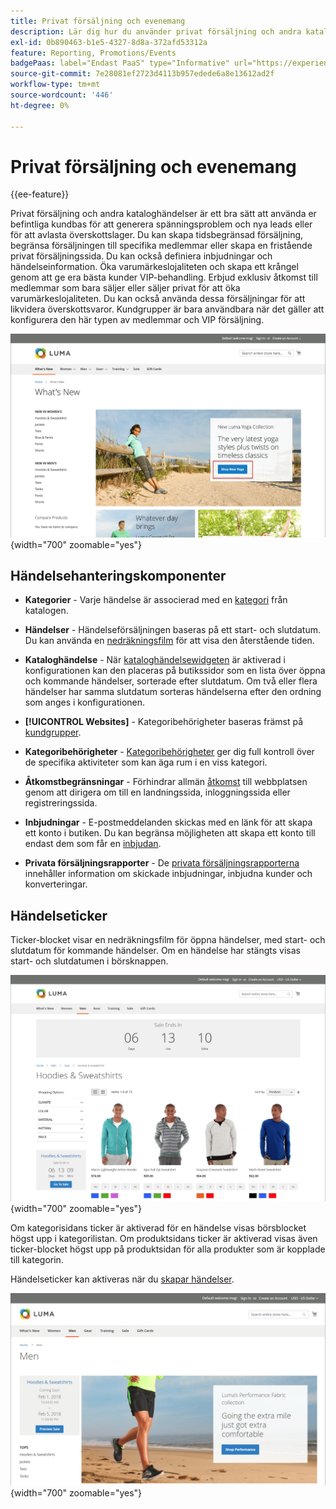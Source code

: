 ```yaml
---
title: Privat försäljning och evenemang
description: Lär dig hur du använder privat försäljning och andra kataloghändelser för att öka försäljningen till din befintliga kundbas och generera spänningsproblem och nya leads.
exl-id: 0b890463-b1e5-4327-8d8a-372afd53312a
feature: Reporting, Promotions/Events
badgePaas: label="Endast PaaS" type="Informative" url="https://experienceleague.adobe.com/en/docs/commerce/user-guides/product-solutions" tooltip="Gäller endast Adobe Commerce i molnprojekt (Adobe-hanterad PaaS-infrastruktur) och lokala projekt."
source-git-commit: 7e28081ef2723d4113b957edede6a8e13612ad2f
workflow-type: tm+mt
source-wordcount: '446'
ht-degree: 0%

---
```


# Privat försäljning och evenemang

{{ee-feature}}

Privat försäljning och andra kataloghändelser är ett bra sätt att använda er befintliga kundbas för att generera spänningsproblem och nya leads eller för att avlasta överskottslager. Du kan skapa tidsbegränsad försäljning, begränsa försäljningen till specifika medlemmar eller skapa en fristående privat försäljningssida. Du kan också definiera inbjudningar och händelseinformation. Öka varumärkeslojaliteten och skapa ett krångel genom att ge era bästa kunder VIP-behandling. Erbjud exklusiv åtkomst till medlemmar som bara säljer eller säljer privat för att öka varumärkeslojaliteten. Du kan också använda dessa försäljningar för att likvidera överskottsvaror. Kundgrupper är bara användbara när det gäller att konfigurera den här typen av medlemmar och VIP försäljning.

![Exempelarkiv - händelse på startsida](./assets/storefront-event-home-page.png){width="700" zoomable="yes"}

## Händelsehanteringskomponenter

- **Kategorier** - Varje händelse är associerad med en [kategori](../catalog/category-create.md) från katalogen.

- **Händelser** - Händelseförsäljningen baseras på ett start- och slutdatum. Du kan använda en [nedräkningsfilm](#event-ticker) för att visa den återstående tiden.

- **Kataloghändelse** - När [kataloghändelsewidgeten](../content-design/widget-event-carousel.md) är aktiverad i konfigurationen kan den placeras på butikssidor som en lista över öppna och kommande händelser, sorterade efter slutdatum. Om två eller flera händelser har samma slutdatum sorteras händelserna efter den ordning som anges i konfigurationen.

- **[!UICONTROL Websites]** - Kategoribehörigheter baseras främst på [kundgrupper](../customers/customer-groups.md).

- **Kategoribehörigheter** - [Kategoribehörigheter](../catalog/category-permissions.md) ger dig full kontroll över de specifika aktiviteter som kan äga rum i en viss kategori.

- **Åtkomstbegränsningar** - Förhindrar allmän [åtkomst](event-configure.md#restrict-access) till webbplatsen genom att dirigera om till en landningssida, inloggningssida eller registreringssida.

- **Inbjudningar** - E-postmeddelanden skickas med en länk för att skapa ett konto i butiken. Du kan begränsa möjligheten att skapa ett konto till endast dem som får en [inbjudan](invitations.md).

- **Privata försäljningsrapporter** - De [privata försäljningsrapporterna](../getting-started/private-sales-reports.md) innehåller information om skickade inbjudningar, inbjudna kunder och konverteringar.

## Händelseticker

Ticker-blocket visar en nedräkningsfilm för öppna händelser, med start- och slutdatum för kommande händelser. Om en händelse har stängts visas start- och slutdatumen i börsknappen.

![Exempelarkiv - händelseljud](./assets/storefront-event-ticker-carousel.png){width="700" zoomable="yes"}

Om kategorisidans ticker är aktiverad för en händelse visas börsblocket högst upp i kategorilistan. Om produktsidans ticker är aktiverad visas även ticker-blocket högst upp på produktsidan för alla produkter som är kopplade till kategorin.

Händelseticker kan aktiveras när du [skapar händelser](event-create.md).

![Exempelarkiv - sidopanel för händelse](./assets/storefront-event-sidebar.png){width="700" zoomable="yes"}
